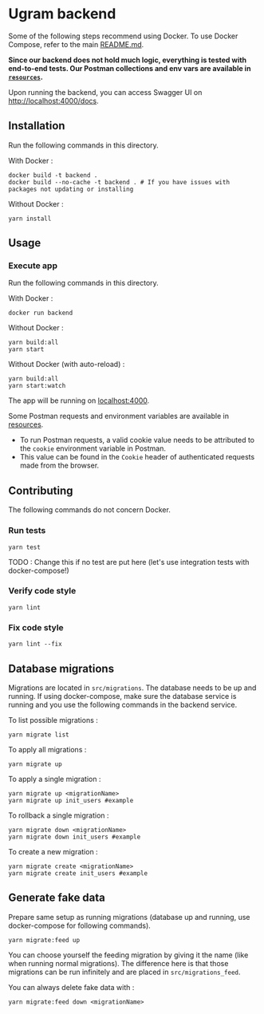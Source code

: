 # Ugram backend

Some of the following steps recommend using Docker. To use Docker Compose, refer to the main [README.md](../README.md).

**Since our backend does not hold much logic, everything is tested with end-to-end tests. Our Postman collections and env vars are available in [`resources`](resources).**

Upon running the backend, you can access Swagger UI on [http://localhost:4000/docs](http://localhost:4000/docs).

## Installation

Run the following commands in this directory.

With Docker : 
```shell
docker build -t backend .
docker build --no-cache -t backend . # If you have issues with packages not updating or installing
```

Without Docker : 
```
yarn install
```

## Usage

### Execute app

Run the following commands in this directory.

With Docker :
```shell
docker run backend
```

Without Docker :
```
yarn build:all
yarn start
```

Without Docker (with auto-reload) :
```
yarn build:all
yarn start:watch
```

The app will be running on [localhost:4000](http://localhost:4000).

Some Postman requests and environment variables are available in [resources](resources).
- To run Postman requests, a valid cookie value needs to be attributed to the `cookie` environment variable in Postman.
- This value can be found in the `Cookie` header of authenticated requests made from the browser.

## Contributing

The following commands do not concern Docker.

### Run tests

```
yarn test
```

TODO : Change this if no test are put here (let's use integration tests with docker-compose!)

### Verify code style

```
yarn lint
```

### Fix code style

```
yarn lint --fix
```

## Database migrations

Migrations are located in `src/migrations`. The database needs to be up and running. If using docker-compose, make sure the database service is running and you use the following commands in the backend service.

To list possible migrations : 
```
yarn migrate list
```

To apply all migrations : 
```
yarn migrate up
```

To apply a single migration :
```
yarn migrate up <migrationName>
yarn migrate up init_users #example
```

To rollback a single migration :
```
yarn migrate down <migrationName>
yarn migrate down init_users #example
```

To create a new migration :
```
yarn migrate create <migrationName>
yarn migrate create init_users #example
```

## Generate fake data

Prepare same setup as running migrations (database up and running, use docker-compose for following commands).

```
yarn migrate:feed up
```

You can choose yourself the feeding migration by giving it the name (like when running normal migrations). The difference here is that those migrations can be run infinitely and are placed in `src/migrations_feed`.

You can always delete fake data with :

```
yarn migrate:feed down <migrationName>
```
